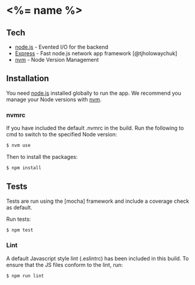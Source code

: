 # <%= name %>

## Tech

* [node.js] - Evented I/O for the backend
* [Express] - Fast node.js network app framework [@tjholowaychuk]
* [nvm] - Node Version Management

## Installation

You need [node.js] installed globally to run the app. We recommend you manage your Node versions with [nvm]. 

### nvmrc

If you have included the default .nvmrc in the build. Run the following to cmd to switch to the 
specified Node version:

```sh
$ nvm use
```

Then to install the packages:

```sh
$ npm install
```

## Tests

Tests are run using the [mocha] framework and include a coverage check as default.

Run tests:

```sh
$ npm test
```

### Lint

A default Javascript style lint (.eslintrc) has been included in this build. To ensure that the JS files conform to the lint, run:

```sh
$ npm run lint
```

[node.js]:http://nodejs.org
[express]:http://expressjs.com
[nvm]:https://github.com/creationix/nvm
